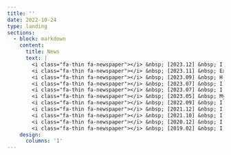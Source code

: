 ```yaml
---
title: ''
date: 2022-10-24
type: landing
sections:
  - block: markdown
    content:
      title: News
      text: |
        <i class="fa-thin fa-newspaper"></i> &nbsp; [2023.12] &nbsp; I attended NeurIPS 2023 and gave a poster presentation. <br><br>
        <i class="fa-thin fa-newspaper"></i> &nbsp; [2023.11] &nbsp; Excited to announce Mirror Duality in Convex Optimization, which is the joint work with Prof. Asuman Ozdaglar and Chanwoo Park at MIT EECS and Prof. Jelena Diakonikolas at UW-Madison CS. This paper provides a novel perspective on gradient reduction in the mirror descent framework for Banach spaces, and we hope this work opens the door to interesting questions on gradient reduction algorithms. <br><br>
        <i class="fa-thin fa-newspaper"></i> &nbsp; [2023.09] &nbsp; H-duality paper is accepted at NeurIps 2023. <br><br>
        <i class="fa-thin fa-newspaper"></i> &nbsp; [2023.07] &nbsp; I attended ICML 2023, and gave an oral presentation (Top 3 papers) at the Workshop: Duality Principles in Modern Machine Learning. <br><br>
        <i class="fa-thin fa-newspaper"></i> &nbsp; [2023.07] &nbsp; I started a research internship under Professor Asuman Ozdaglar. We hope to extend H-duality, which is presented in my paper, into various settings. <br><br>
        <i class="fa-thin fa-newspaper"></i> &nbsp; [2023.05] &nbsp; My first paper is uploaded in Arxiv! This is the joint work with Chanwoo Park and Asuman Ozdaglar of MIT. This work presents a new duality principle: H-duality, a duality between optimization algorithms for reducing function values and reducing gradient magnitude. To the best of our knowledge, this work is the first instance of a duality of optimization algorithms. <br><br>
        <i class="fa-thin fa-newspaper"></i> &nbsp; [2022.09] &nbsp; I joined the Optimization Research Group led by Professor Ernest Ryu.  <br><br>
        <i class="fa-thin fa-newspaper"></i> &nbsp; [2021.12] &nbsp; I won a gold medal in the Korean Mathematics Competition for Undergraduate Students. <br><br>
        <i class="fa-thin fa-newspaper"></i> &nbsp; [2021.10] &nbsp; I'm in third place in the pair section of the Simon-Mararis Mathematics Competition, with Taeyeong Noh. <br><br>
        <i class="fa-thin fa-newspaper"></i> &nbsp; [2020.12] &nbsp; I won a gold medal in the Korean Mathematics Competition for Undergraduate Students. <br><br>
        <i class="fa-thin fa-newspaper"></i> &nbsp; [2019.02] &nbsp; I won a silver medal (11th place) in the Romanian Masters of Mathematics.
    design:
      columns: '1'
---
```

